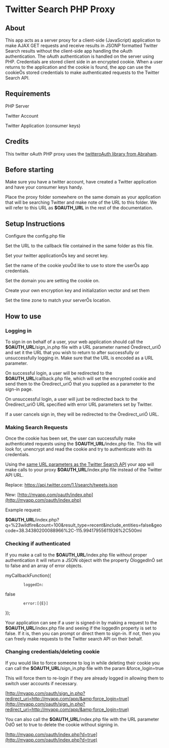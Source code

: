 # Twitter Search PHP Proxy

## About

This app acts as a server proxy for a client-side
(JavaScript) application to make AJAX GET requests and receive results in JSONP
formatted Twitter Search results without the client-side app handling the oAuth
authentication. The oAuth authentication is handled on the server using PHP.
Credentials are stored client side in an encrypted cookie. When a user returns
to the application and the cookie is found, the app can use the cookieÕs stored
credentials to make authenticated requests to the Twitter Search API.

## Requirements

PHP Server

Twitter Account

Twitter Application (consumer keys)

## Credits

This twitter oAuth PHP proxy uses the [twitteroAuth library from
Abraham](https://github.com/abraham/twitteroauth).

## Before starting

Make sure you have a twitter account, have created a Twitter
application and have your consumer keys handy.

 

Place the proxy folder somewhere on the same domain as your application
that will be searching Twitter and make note of the URL to this folder. We will
refer to this URL as **$OAUTH_URL** in the rest of the documentation.

## Setup Instructions

Configure the config.php file

Set the URL to the callback file contained in the same folder as
this file.

Set your twitter applicationÕs key and secret key.

Set the name of the cookie youÕd like to use to store the userÕs
app credentials.

Set the domain you are setting the cookie on.

Create your own encryption key and initialization vector and set
them

Set the time zone to match your serverÕs location.

## How to use

### Logging in

To sign in on behalf of a
user, your web application should call the **$OAUTH_URL**/sign_in.php file
with a URL parameter named Òredirect_uriÓ and set it the URL that you wish to
return to after successfully or unsuccessfully logging in. Make sure that the
URL is encoded as a URL parameter.

 

On successful login, a user
will be redirected to the **$OAUTH_URL**/callback.php file, which will set
the encrypted cookie and send them to the Òredirect_uriÓ that you supplied as a
parameter to the sign-in page.

 

On unsuccessful login, a user
will just be redirected back to the Òredirect_uriÓ URL specified with error URL
parameters set by Twitter.

 

If a user cancels sign in,
they will be redirected to the Òredirect_uriÓ URL.

 

### Making Search Requests

Once the cookie has been set, the user can successfully make
authenticated requests using the $**OAUTH_URL**/index.php file. This file
will look for, unencrypt and read the cookie and try to authenticate with its
credentials.

 

Using the [same URL
parameters as the Twitter Search API](https://dev.twitter.com/docs/api/1.1/get/search/tweets) your app will make calls to your proxy
**$OAUTH_URL**/index.php file instead of the Twitter API URL.

 

Replace:
https://api.twitter.com/1.1/search/tweets.json

New: [http://myapp.com/oauth/index.php](http://myapp.com/oauth/index.php)

 

Example request:

**$OAUTH_URL**/index.php?q=%23wildfire&amp;count=100&amp;result_type=recent&amp;include_entities=false&amp;geocode=38.34380200088966%2C-115.99417955611926%2C500mi

 

### Checking if authenticated

If you make a call to the **$OAUTH_URL**/index.php file
without proper authentication it will return a JSON object with the property ÒloggedInÓ
set to false and an array of error objects.

 

myCallbackFunction({

            loggedIn:
false

            error:[{É}]

});

 

 

Your application can see if a user is signed-in by making a
request to the **$OAUTH_URL**/index.php file and seeing if the loggedIn
property is set to false. If it is, then you can prompt or direct them to
sign-in. If not, then you can freely make requests to the Twitter search API on
their behalf.

 

### Changing credentials/deleting cookie

If you would like to force someone to log in while deleting
their cookie you can call the **$OAUTH_URL**/sign_in.php file with the param
&amp;force_login=true

This will force them to re-login if they are already logged
in allowing them to switch user accounts if necessary.

 

[http://myapp.com/oauth/sign_in.php?redirect_uri=http://myapp.com/app/&amp;force_login=true](http://myapp.com/oauth/sign_in.php?redirect_uri=http://myapp.com/app/&amp;force_login=true)

 

You can also call the **$OAUTH_URL**/index.php file with
the URL parameter ÒdÓ set to true to delete the cookie without signing in.

[http://myapp.com/oauth/index.php?d=true](http://myapp.com/oauth/index.php?d=true)